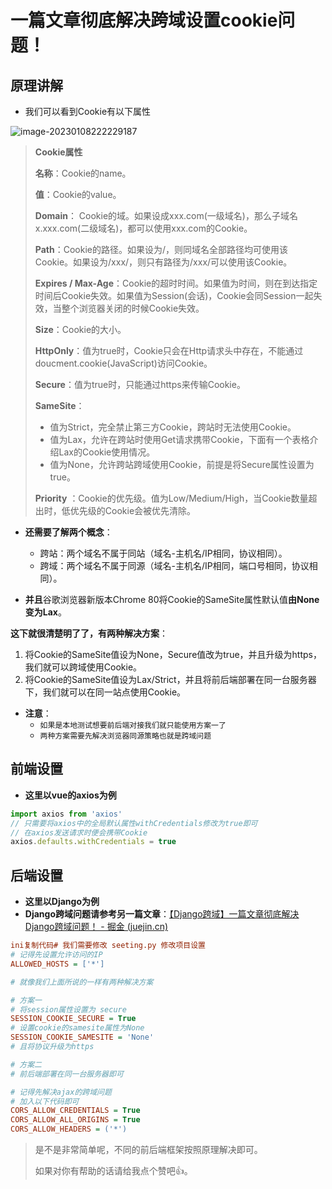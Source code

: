 # 一篇文章彻底解决跨域设置cookie问题！

## 原理讲解

- 我们可以看到Cookie有以下属性

![image-20230108222229187](https://p3-juejin.byteimg.com/tos-cn-i-k3u1fbpfcp/ea8564059f3540b49f8a1bdfd55829f1~tplv-k3u1fbpfcp-zoom-in-crop-mark:1512:0:0:0.awebp)

> **Cookie属性**
>
> **名称**：Cookie的name。
>
> **值**：Cookie的value。
>
> **Domain**： Cookie的域。如果设成xxx.com(一级域名)，那么子域名x.xxx.com(二级域名)，都可以使用xxx.com的Cookie。
>
> **Path**：Cookie的路径。如果设为/，则同域名全部路径均可使用该Cookie。如果设为/xxx/，则只有路径为/xxx/可以使用该Cookie。
>
> **Expires / Max-Age**：Cookie的超时时间。如果值为时间，则在到达指定时间后Cookie失效。如果值为Session(会话)，Cookie会同Session一起失效，当整个浏览器关闭的时候Cookie失效。
>
> **Size**：Cookie的大小。
>
> **HttpOnly**：值为true时，Cookie只会在Http请求头中存在，不能通过doucment.cookie(JavaScript)访问Cookie。
>
> **Secure**：值为true时，只能通过https来传输Cookie。
>
> **SameSite**：
>
> - 值为Strict，完全禁止第三方Cookie，跨站时无法使用Cookie。
> - 值为Lax，允许在跨站时使用Get请求携带Cookie，下面有一个表格介绍Lax的Cookie使用情况。
> - 值为None，允许跨站跨域使用Cookie，前提是将Secure属性设置为true。
>
> **Priority** ：Cookie的优先级。值为Low/Medium/High，当Cookie数量超出时，低优先级的Cookie会被优先清除。

- **还需要了解两个概念**：
  - 跨站：两个域名不属于同站（域名-主机名/IP相同，协议相同）。
  - 跨域：两个域名不属于同源（域名-主机名/IP相同，端口号相同，协议相同）。

- **并且**谷歌浏览器新版本Chrome 80将Cookie的SameSite属性默认值**由None变为Lax**。

**这下就很清楚明了了，有两种解决方案**：

1. 将Cookie的SameSite值设为None，Secure值改为true，并且升级为https，我们就可以跨域使用Cookie。
2. 将Cookie的SameSite值设为Lax/Strict，并且将前后端部署在同一台服务器下，我们就可以在同一站点使用Cookie。

- **注意**：
  - `如果是本地测试想要前后端对接我们就只能使用方案一了`
  - `两种方案需要先解决浏览器同源策略也就是跨域问题`

## 前端设置

- **这里以vue的axios为例**

```javascript
import axios from 'axios'
// 只需要将axios中的全局默认属性withCredentials修改为true即可
// 在axios发送请求时便会携带Cookie
axios.defaults.withCredentials = true
```

## 后端设置

- **这里以Django为例**
- **Django跨域问题请参考另一篇文章**：[【Django跨域】一篇文章彻底解决Django跨域问题！ - 掘金 (juejin.cn)](https://juejin.cn/post/7171036423674396685)

```ini
ini复制代码# 我们需要修改 seeting.py 修改项目设置
# 记得先设置允许访问的IP
ALLOWED_HOSTS = ['*']

# 就像我们上面所说的一样有两种解决方案

# 方案一
# 将session属性设置为 secure
SESSION_COOKIE_SECURE = True
# 设置cookie的samesite属性为None
SESSION_COOKIE_SAMESITE = 'None'
# 且将协议升级为https

# 方案二
# 前后端部署在同一台服务器即可

# 记得先解决ajax的跨域问题
# 加入以下代码即可
CORS_ALLOW_CREDENTIALS = True
CORS_ALLOW_ALL_ORIGINS = True
CORS_ALLOW_HEADERS = ('*')
```

> 是不是非常简单呢，不同的前后端框架按照原理解决即可。
>
> 如果对你有帮助的话请给我点个赞吧👍。

